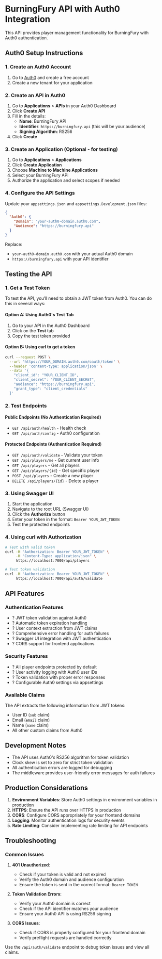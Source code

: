 # BurningFury API with Auth0 Integration

This API provides player management functionality for BurningFury with Auth0 authentication.

## Auth0 Setup Instructions

### 1. Create an Auth0 Account
1. Go to [Auth0](https://auth0.com) and create a free account
2. Create a new tenant for your application

### 2. Create an API in Auth0
1. Go to **Applications** > **APIs** in your Auth0 Dashboard
2. Click **Create API**
3. Fill in the details:
   - **Name**: BurningFury API
   - **Identifier**: `https://burningfury.api` (this will be your audience)
   - **Signing Algorithm**: RS256
4. Click **Create**

### 3. Create an Application (Optional - for testing)
1. Go to **Applications** > **Applications**
2. Click **Create Application**
3. Choose **Machine to Machine Applications**
4. Select your BurningFury API
5. Authorize the application and select scopes if needed

### 4. Configure the API Settings

Update your `appsettings.json` and `appsettings.Development.json` files:

```json
{
  "Auth0": {
    "Domain": "your-auth0-domain.auth0.com",
    "Audience": "https://burningfury.api"
  }
}
```

Replace:
- `your-auth0-domain.auth0.com` with your actual Auth0 domain
- `https://burningfury.api` with your API identifier

## Testing the API

### 1. Get a Test Token

To test the API, you'll need to obtain a JWT token from Auth0. You can do this in several ways:

#### Option A: Using Auth0's Test Tab
1. Go to your API in the Auth0 Dashboard
2. Click on the **Test** tab
3. Copy the test token provided

#### Option B: Using curl to get a token
```bash
curl --request POST \
  --url 'https://YOUR_DOMAIN.auth0.com/oauth/token' \
  --header 'content-type: application/json' \
  --data '{
    "client_id": "YOUR_CLIENT_ID",
    "client_secret": "YOUR_CLIENT_SECRET",
    "audience": "https://burningfury.api",
    "grant_type": "client_credentials"
  }'
```

### 2. Test Endpoints

#### Public Endpoints (No Authentication Required)
- `GET /api/auth/health` - Health check
- `GET /api/auth/config` - Auth0 configuration

#### Protected Endpoints (Authentication Required)
- `GET /api/auth/validate` - Validate your token
- `GET /api/players/me` - Get current user info
- `GET /api/players` - Get all players
- `GET /api/players/{id}` - Get specific player
- `POST /api/players` - Create a new player
- `DELETE /api/players/{id}` - Delete a player

### 3. Using Swagger UI

1. Start the application
2. Navigate to the root URL (Swagger UI)
3. Click the **Authorize** button
4. Enter your token in the format: `Bearer YOUR_JWT_TOKEN`
5. Test the protected endpoints

### 4. Using curl with Authorization

```bash
# Test with valid token
curl -H "Authorization: Bearer YOUR_JWT_TOKEN" \
     -H "Content-Type: application/json" \
     https://localhost:7000/api/players

# Test token validation
curl -H "Authorization: Bearer YOUR_JWT_TOKEN" \
     https://localhost:7000/api/auth/validate
```

## API Features

### Authentication Features
- ? JWT token validation against Auth0
- ? Automatic token expiration handling
- ? User context extraction from JWT claims
- ? Comprehensive error handling for auth failures
- ? Swagger UI integration with JWT authentication
- ? CORS support for frontend applications

### Security Features
- ? All player endpoints protected by default
- ? User activity logging with Auth0 user IDs
- ? Token validation with proper error responses
- ? Configurable Auth0 settings via appsettings

### Available Claims
The API extracts the following information from JWT tokens:
- User ID (`sub` claim)
- Email (`email` claim)
- Name (`name` claim)
- All other custom claims from Auth0

## Development Notes

- The API uses Auth0's RS256 algorithm for token validation
- Clock skew is set to zero for strict token validation
- All authentication errors are logged for debugging
- The middleware provides user-friendly error messages for auth failures

## Production Considerations

1. **Environment Variables**: Store Auth0 settings in environment variables in production
2. **HTTPS**: Ensure the API runs over HTTPS in production
3. **CORS**: Configure CORS appropriately for your frontend domains
4. **Logging**: Monitor authentication logs for security events
5. **Rate Limiting**: Consider implementing rate limiting for API endpoints

## Troubleshooting

### Common Issues

1. **401 Unauthorized**: 
   - Check if your token is valid and not expired
   - Verify the Auth0 domain and audience configuration
   - Ensure the token is sent in the correct format: `Bearer TOKEN`

2. **Token Validation Errors**:
   - Verify your Auth0 domain is correct
   - Check if the API identifier matches your audience
   - Ensure your Auth0 API is using RS256 signing

3. **CORS Issues**:
   - Check if CORS is properly configured for your frontend domain
   - Verify preflight requests are handled correctly

Use the `/api/auth/validate` endpoint to debug token issues and view all claims.